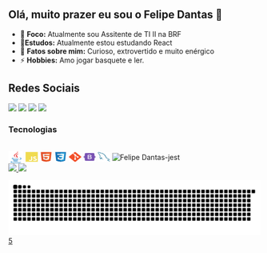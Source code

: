 ## Olá, muito prazer eu sou o Felipe Dantas 👋

- 🔭 **Foco:** Atualmente sou Assitente de TI II na BRF
- 🌱**Estudos:** Atualmente estou estudando React
- 🤔 **Fatos sobre mim:** Curioso, extrovertido e muito enérgico
- ⚡️ **Hobbies:** Amo jogar basquete e ler.
## Redes Sociais
  <div> 
  <a href="https://instagram.com/dantas.jar" target="_blank"><img src="https://img.shields.io/badge/-Instagram-%23E4405F?style=for-the-badge&logo=instagram&logoColor=white" target="_blank"></a>
  <a href = "mailto:contato.felipedantas@gmail.com"><img src="https://img.shields.io/badge/-Gmail-%23333?style=for-the-badge&logo=gmail&logoColor=white" target="_blank"></a>
  <a href="https://www.linkedin.com/in/contatofelipedantas/" target="_blank"><img src="https://img.shields.io/badge/-LinkedIn-%230077B5?style=for-the-badge&logo=linkedin&logoColor=white" target="_blank"></a> 
   <a href="https://twitter.com/dantas_jar" target="_blank"><img src="https://img.shields.io/badge/-Twitter-%23E4405F?style=for-the-badge&logo=Twitter&logoColor=" target="_blank"></a>
</div>



### Tecnologias
<div style="display: inline_block"><br>
  <img align="center" alt="Felipe Dantas - Java" height="25" width="30" src="https://raw.githubusercontent.com/devicons/devicon/master/icons/java/java-original.svg">
  <img align="center" alt="Felipe Dantas-Js" height="20" width="25" src="https://raw.githubusercontent.com/devicons/devicon/master/icons/javascript/javascript-plain.svg">
  <img align="center" alt="Felipe Dantas-HTML" height="20" width="25" src="https://raw.githubusercontent.com/devicons/devicon/master/icons/html5/html5-original.svg">
  <img align="center" alt="Felipe Dantas-CSS" height="20" width="25" src="https://raw.githubusercontent.com/devicons/devicon/master/icons/css3/css3-original.svg">
  <img align="center" alt="Felipe Dantas-Git" height="20" width="25" src="https://raw.githubusercontent.com/devicons/devicon/master/icons/git/git-original.svg">
  <img align="center" alt="Felipe Dantas-bootstrap" height="20" width="25" src="https://raw.githubusercontent.com/devicons/devicon/master/icons/bootstrap/bootstrap-plain.svg">
  <img align="center" alt="Felipe Dantas-mysql" height="20" width="25" src="https://raw.githubusercontent.com/devicons/devicon/master/icons/mysql/mysql-original.svg"> 
  <img align="center" alt="Felipe Dantas-jest" height="20" width="25" src="https://cdn.jsdelivr.net/gh/devicons/devicon/icons/jest/jest-plain.svg" />          
</div>

<div>
  <a href="https://github.com/Dvntzz">
  <img height="160em" src="https://github-readme-stats.vercel.app/api?username=Dvntzz&show_icons=true&theme=tokyonight&include_all_commits=true&count_private=true"/>
  <img height="160em" src="https://github-readme-stats.vercel.app/api/top-langs/?username=Dvntzz&layout=compact&langs_count=7&theme=tokyonight"/>
</div>

![Snake animation](https://github.com/Dvntzz/Dvntzz/blob/output/github-contribution-grid-snake.svg)
5
